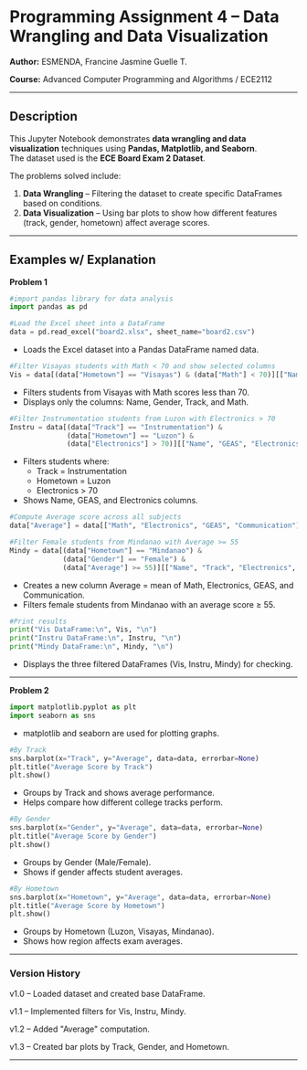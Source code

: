 # Programming Assignment 4 – Data Wrangling and Data Visualization

**Author:** ESMENDA, Francine Jasmine Guelle T. 

**Course:** Advanced Computer Programming and Algorithms / ECE2112  

---

## Description  

This Jupyter Notebook demonstrates **data wrangling and data visualization** techniques using **Pandas, Matplotlib, and Seaborn**.  
The dataset used is the **ECE Board Exam 2 Dataset**.  

The problems solved include:    
1. **Data Wrangling** – Filtering the dataset to create specific DataFrames based on conditions.  
2. **Data Visualization** – Using bar plots to show how different features (track, gender, hometown) affect average scores.  

---

## Examples w/ Explanation
**Problem 1**

```python
#import pandas library for data analysis
import pandas as pd

#Load the Excel sheet into a DataFrame
data = pd.read_excel("board2.xlsx", sheet_name="board2.csv")
```
- Loads the Excel dataset into a Pandas DataFrame named data.

```python
#Filter Visayas students with Math < 70 and show selected columns
Vis = data[(data["Hometown"] == "Visayas") & (data["Math"] < 70)][["Name", "Gender", "Track", "Math"]]
```
- Filters students from Visayas with Math scores less than 70.
- Displays only the columns: Name, Gender, Track, and Math.

```python
#Filter Instrumentation students from Luzon with Electronics > 70
Instru = data[(data["Track"] == "Instrumentation") & 
              (data["Hometown"] == "Luzon") & 
              (data["Electronics"] > 70)][["Name", "GEAS", "Electronics"]]
```
- Filters students where:
    - Track = Instrumentation
    - Hometown = Luzon
    - Electronics > 70
- Shows Name, GEAS, and Electronics columns.

```python
#Compute Average score across all subjects
data["Average"] = data[["Math", "Electronics", "GEAS", "Communication"]].mean(axis=1)

#Filter Female students from Mindanao with Average >= 55
Mindy = data[(data["Hometown"] == "Mindanao") & 
             (data["Gender"] == "Female") & 
             (data["Average"] >= 55)][["Name", "Track", "Electronics", "Average"]]
```
- Creates a new column Average = mean of Math, Electronics, GEAS, and Communication.
- Filters female students from Mindanao with an average score ≥ 55.

```python
#Print results
print("Vis DataFrame:\n", Vis, "\n")
print("Instru DataFrame:\n", Instru, "\n")
print("Mindy DataFrame:\n", Mindy, "\n")
```
- Displays the three filtered DataFrames (Vis, Instru, Mindy) for checking.

---

**Problem 2**

```python
import matplotlib.pyplot as plt
import seaborn as sns
```
- matplotlib and seaborn are used for plotting graphs.
  
```python
#By Track
sns.barplot(x="Track", y="Average", data=data, errorbar=None)
plt.title("Average Score by Track")
plt.show()
```
- Groups by Track and shows average performance.
- Helps compare how different college tracks perform.

```python
#By Gender
sns.barplot(x="Gender", y="Average", data=data, errorbar=None)
plt.title("Average Score by Gender")
plt.show()
```
- Groups by Gender (Male/Female).
- Shows if gender affects student averages.

```python
#By Hometown
sns.barplot(x="Hometown", y="Average", data=data, errorbar=None)
plt.title("Average Score by Hometown")
plt.show()
```
- Groups by Hometown (Luzon, Visayas, Mindanao).
- Shows how region affects exam averages.

---
### Version History
v1.0 – Loaded dataset and created base DataFrame.

v1.1 – Implemented filters for Vis, Instru, Mindy.

v1.2 – Added "Average" computation.

v1.3 – Created bar plots by Track, Gender, and Hometown.

---


